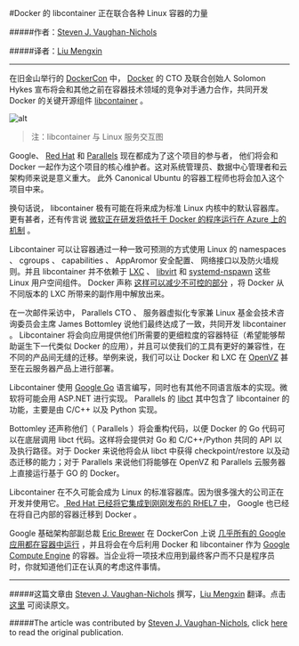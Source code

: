 #Docker 的 libcontainer 正在联合各种 Linux 容器的力量


#####作者：[Steven J. Vaughan-Nichols](http://www.zdnet.com/meet-the-team/us/steven-j-vaughan-nichols/) 

#####译者：[Liu Mengxin](http://weibo.com/oilbeater)

***

在旧金山举行的 [DockerCon](http://www.dockercon.com/) 中， [Docker](http://www.docker.com/) 的 CTO 及联合创始人 Solomon Hykes 宣布将会和其他之前在容器技术领域的竞争对手通力合作，共同开发 Docker 的关键开源组件 [libcontainer](https://github.com/docker/libcontainer) 。

![alt](http://resource.docker.cn/libcontainer-linux.png)
>注：libcontainer 与 Linux 服务交互图

Google、 [Red Hat](http://www.redhat.com/) 和 [Parallels](http://www.parallels.com/) 现在都成为了这个项目的参与者， 他们将会和 Docker 一起作为这个项目的核心维护者。这对系统管理员、数据中心管理者和云架构师来说是意义重大。 此外 Canonical Ubuntu 的容器工程师也将会加入这个项目中来。

换句话说， libcontainer 极有可能在将来成为标准 Linux 内核中的默认容器库。更有甚者，还有传言说 [微软正在研发将依托于 Docker 的程序运行在 Azure 上的机制](http://www.zdnet.com/heres-how-microsoft-is-supporting-the-open-source-docker-container-model-7000030393/) 。

Libcontainer 可以让容器通过一种一致可预测的方式使用 Linux 的 namespaces 、 cgroups 、 capabilities 、 AppAromor 安全配置、 网络接口以及防火墙规则。并且 libcontainer 并不依赖于 [LXC](https://linuxcontainers.org/) 、 [libvirt](http://libvirt.org/) 和 [systemd-nspawn](http://www.freedesktop.org/software/systemd/man/systemd-nspawn.html) 这些 Linux 用户空间组件。 Docker 声称 [这样可以减少不可控的部分](http://blog.docker.com/2014/03/docker-0-9-introducing-execution-drivers-and-libcontainer) ，将 Docker 从不同版本的 LXC 所带来的副作用中解放出来。

在一次邮件采访中， Parallels CTO 、 服务器虚拟化专家兼 Linux 基金会技术咨询委员会主席  James Bottomley 说他们最终达成了一致，共同开发 libcontainer 。 Libcontainer 将会向应用提供他们所需要的更细粒度的容器特征（希望能够帮助诞生下一代类似 Docker 的应用），并且可以使我们的工具有更好的兼容性，在不同的产品间无缝的迁移。举例来说，我们可以让 Docker 和 LXC 在 [OpenVZ](http://openvz.org/Main_Page) 甚至在云服务器产品上进行部署。 

Libcontainer 使用 [Google Go](http://golang.org/) 语言编写，同时也有其他不同语言版本的实现。微软将可能会用 ASP.NET 进行实现。 Parallels 的 [libct](https://github.com/cyrillos/xemul-libct) 其中包含了 libcontainer 的功能，主要是由 C/C++ 以及 Python 实现。

Bottomley 还声称他们（ Parallels ）将会重构代码，以便  Docker 的 Go 代码可以在底层调用 libct 代码。这样将会提供对 Go 和 C/C++/Python 共同的 API 以及执行路径。对于 Docker 来说他将会从 libct 中获得 checkpoint/restore 以及动态迁移的能力；对于 Parallels 来说他们将能够在 OpenVZ 和 Parallels 云服务器上直接运行基于 GO 的 Docker。

Libcontainer 在不久可能会成为 Linux 的标准容器库。因为很多强大的公司正在开发并使用它。[ Red Hat 已经将它集成到刚刚发布的 RHEL7 中](http://www.zdnet.com/a-big-step-forward-in-business-linux-red-hat-enterprise-linux-7-arrives-7000030385/)， Google 也已经在将自己内部的容器迁移到 Docker 。

Google 基础架构部副总裁 [Eric Brewer](https://twitter.com/eric_brewer) 在 DockerCon 上说 [几乎所有的 Google 应用都在容器中运行](https://www.dockboard.org/an-update-on-container-support-on-google-cloud-platform/) ，并且将会在今后利用 Docker 和 libcontainer 作为 [Google Compute Engine](https://cloud.google.com/products/compute-engine/) 的容器。当企业将一项技术应用到最终客户而不只是程序员时，你就知道他们正在认真的考虑这件事情。

***

#####这篇文章由 [Steven J. Vaughan-Nichols](http://www.zdnet.com/meet-the-team/us/steven-j-vaughan-nichols/) 撰写，[Liu Mengxin]( http://weibo.com/oilbeater) 翻译。点击 [这里](http://www.zdnet.com/docker-libcontainer-unifies-linux-container-powers-7000030397/) 可阅读原文。

#####The article was contributed by [Steven J. Vaughan-Nichols](http://www.zdnet.com/meet-the-team/us/steven-j-vaughan-nichols/), click [here](http://www.zdnet.com/docker-libcontainer-unifies-linux-container-powers-7000030397/) to read the original publication.
